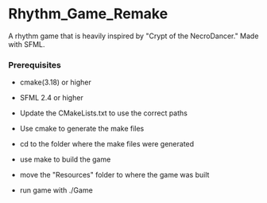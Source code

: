 # Rhythm_Game_Remake

A rhythm game that is heavily inspired by "Crypt of the NecroDancer." 
Made with SFML.

### Prerequisites
- cmake(3.18) or higher
- SFML 2.4 or higher


- Update the CMakeLists.txt to use the correct paths
- Use cmake to generate the make files
- cd to the folder where the make files were generated
- use make to build the game
- move the "Resources" folder to where the game was built
- run game with ./Game
